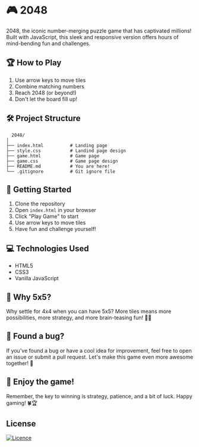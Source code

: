 # 🎮 2048 
2048, the iconic number-merging puzzle game that has captivated millions! Built with JavaScript, this sleek and responsive version offers hours of mind-bending fun and challenges.

## 🏆 How to Play

1. Use arrow keys to move tiles
2. Combine matching numbers
3. Reach 2048 (or beyond!)
4. Don't let the board fill up!

## 🛠️ Project Structure
```
  2048/
│
├── index.html          # Landing page
├── style.css           # Landind page design
├── game.html           # Game page
├── game.css            # Game page design
├── README.md           # You are here!
└── .gitignore          # Git ignore file
```

## 🚀 Getting Started

1. Clone the repository
2. Open `index.html` in your browser
3. Click "Play Game" to start
4. Use arrow keys to move tiles
5. Have fun and challenge yourself!

## 💻 Technologies Used

- HTML5
- CSS3
- Vanilla JavaScript

## 🤔 Why 5x5?

Why settle for 4x4 when you can have 5x5? More tiles means more possibilities, more strategy, and more brain-teasing fun! 🧠💪

## 🐛 Found a bug?

If you've found a bug or have a cool idea for improvement, feel free to open an issue or submit a pull request. Let's make this game even more awesome together! 🤝

## 🎉 Enjoy the game!

Remember, the key to winning is strategy, patience, and a bit of luck. Happy gaming! 🍀🏆

## License

[![Licence](https://img.shields.io/github/license/Ileriayo/markdown-badges?style=for-the-badge)](./LICENSE)
